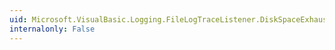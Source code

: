 ```yaml
---
uid: Microsoft.VisualBasic.Logging.FileLogTraceListener.DiskSpaceExhaustedBehavior
internalonly: False
---
```

